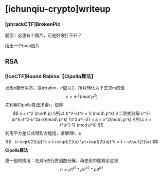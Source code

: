 # [ichunqiu-crypto]writeup

### [phrackCTF]BrokenPic

题面：这里有个图片，可是好像打不开？



给出一个bmp图片





## RSA

### [IceCTF]Round Rabins【Cipolla算法】

发现n能开平方，提示rabin，e应为2，所以转化为下式求m的值
$$
c = m^2 (mod\ p^2)
$$
先利用Cipolla算法求得r，使得
$$
a = r^2 (mod\ p)
\\所以 (r^2-a)^k = 0 (mod\ p^k)
\\二项式分解 (r^2-a)^k=t^2-u^2a=0(mod\ p^k)
\\t^2u^{-2} = a = x^2(mod\ p^k)
\\所以 x = t*u^{-1} (mod p^k)
$$
利用平方差公式得到方程组，求解得t、u
$$
（r-\sqrt[2]{a})^k = t-u\sqrt[2]{a}
\\(r+\sqrt[2]{a})^k = t + u\sqrt[2]{a}
$$
**Cipolla算法**



更一般的情况：先对n进行质因数分解，再使用中国剩余定理
$$
n=p1^{k1} * p2^{k2} * p3^{k3}
$$

